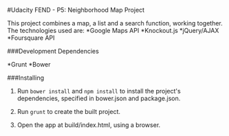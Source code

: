 #Udacity FEND - P5: Neighborhood Map Project

This project combines a map, a list and a search function, working together.
The technologies used are:
*Google Maps API
*Knockout.js
*jQuery/AJAX
*Foursquare API

###Development Dependencies

*Grunt
*Bower

###Installing

1. Run ```bower install``` and ```npm install``` to install the project's dependencies, specified in bower.json and package.json.

2. Run ```grunt``` to create the built project.

3. Open the app at build/index.html, using a browser.

